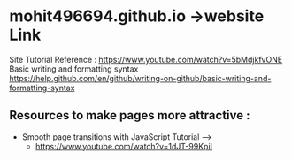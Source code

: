 # mohit496694.github.io ->website Link
Site Tutorial Reference : https://www.youtube.com/watch?v=5bMdjkfvONE 
<br> 
Basic writing and formatting syntax https://help.github.com/en/github/writing-on-github/basic-writing-and-formatting-syntax
## Resources to make pages more attractive :
- Smooth page transitions with JavaScript Tutorial -->
  - https://www.youtube.com/watch?v=1dJT-99KpiI
